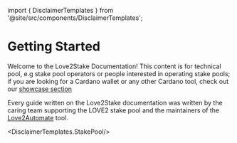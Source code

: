 import { DisclaimerTemplates } from '@site/src/components/DisclaimerTemplates';

# Getting Started

Welcome to the Love2Stake Documentation! This content is for technical pool, e.g stake pool operators or people interested in operating stake pools; if you are looking for a Cardano wallet or any other Cardano tool, check out our <a href="/showcase">showcase section</a>

Every guide written on the Love2Stake documentation was written by the caring team supporting the LOVE2 stake pool and the maintainers of the <a href="https://github.com/Love2Stake/love2automate-ada">Love2Automate</a> tool.

<DisclaimerTemplates.StakePool/>